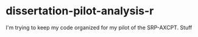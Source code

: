# dissertation-pilot-analysis-r
I'm trying to keep my code organized for my pilot of the SRP-AXCPT.
Stuff
